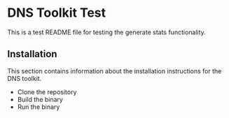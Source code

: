 # DNS Toolkit Test

This is a test README file for testing the generate stats functionality.

## Installation

This section contains information about the installation instructions for the DNS toolkit.

- Clone the repository
- Build the binary
- Run the binary
